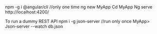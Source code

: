 npm -g i @angular/cli  //only one time
ng new MyApp
Cd MyApp
Ng serve
http://localhost:4200/

To run a dummy REST API 
npm i -g json-server    //run only once
MyApp> Json-server --watch db.json


